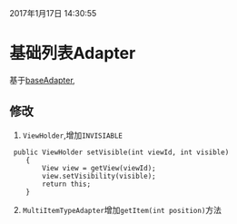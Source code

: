 2017年1月17日 14:30:55
# 基础列表Adapter

 基于[baseAdapter](https://github.com/hongyangAndroid/baseAdapter),


 ## 修改
1. `ViewHolder`,增加`INVISIABLE`
 ```
  public ViewHolder setVisible(int viewId, int visible)
     {
         View view = getView(viewId);
         view.setVisibility(visible);
         return this;
     }
 ```
 2. `MultiItemTypeAdapter`增加`getItem(int position)`方法